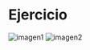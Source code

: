 # Ejercicio 
![imagen1](<https://i.imgur.com/7uvwA0t.jpeg>)
![imagen2](<https://i.imgur.com/8P8WNUR.jpeg>)